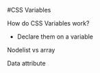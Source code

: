 #CSS Variables

How do CSS Variables work?
* Declare them on a variable

Nodelist vs array

Data attribute